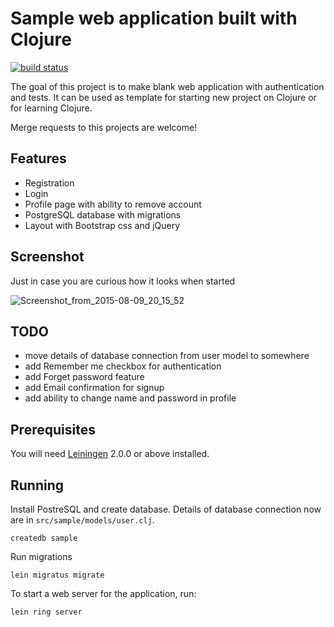 # Sample web application built with Clojure

[![build status](https://ci.gitlab.com/projects/6306/status.png?ref=master)](https://ci.gitlab.com/projects/6306?ref=master)

The goal of this project is to make blank web application with authentication and tests.
It can be used as template for starting new project on Clojure or for learning Clojure.

Merge requests to this projects are welcome!

## Features

* Registration
* Login
* Profile page with ability to remove account
* PostgreSQL database with migrations
* Layout with Bootstrap css and jQuery

## Screenshot

Just in case you are curious how it looks when started

![Screenshot_from_2015-08-09_20_15_52](https://gitlab.com/dzaporozhets/clojure-web-application/uploads/ba59aa36be4d5c5660355d7e5c93e30f/Screenshot_from_2015-08-09_20_15_52.png)

## TODO

* move details of database connection from user model to somewhere
* add Remember me checkbox for authentication
* add Forget password feature
* add Email confirmation for signup
* add ability to change name and password in profile

## Prerequisites

You will need [Leiningen][] 2.0.0 or above installed.

[leiningen]: https://github.com/technomancy/leiningen

## Running

Install PostreSQL and create database. Details of database connection now 
are in `src/sample/models/user.clj`. 

    createdb sample


Run migrations

    lein migratus migrate


To start a web server for the application, run:

    lein ring server